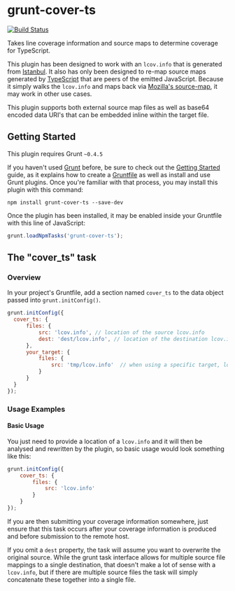 # grunt-cover-ts
[![Build Status](https://travis-ci.org/kitsonk/grunt-cover-ts.svg)](https://travis-ci.org/kitsonk/grunt-cover-ts)

Takes line coverage information and source maps to determine coverage for TypeScript.

This plugin has been designed to work with an `lcov.info` that is generated from [Istanbul](https://gotwarlost.github.io/istanbul/).  It also has only been designed to re-map source maps generated by [TypeScript](http://www.typescriptlang.org/) that are peers of the emitted JavaScript.  Because it simply walks the `lcov.info` and maps back via [Mozilla's source-map](https://github.com/mozilla/source-map/), it may work in other use cases.

This plugin supports both external source map files as well as base64 encoded data URI's that can be embedded inline within the target file.

## Getting Started

This plugin requires Grunt `~0.4.5`

If you haven't used [Grunt](http://gruntjs.com/) before, be sure to check out the [Getting Started](http://gruntjs.com/getting-started) guide, as it explains how to create a [Gruntfile](http://gruntjs.com/sample-gruntfile) as well as install and use Grunt plugins. Once you're familiar with that process, you may install this plugin with this command:

```shell
npm install grunt-cover-ts --save-dev
```

Once the plugin has been installed, it may be enabled inside your Gruntfile with this line of JavaScript:

```js
grunt.loadNpmTasks('grunt-cover-ts');
```

## The "cover_ts" task

### Overview

In your project's Gruntfile, add a section named `cover_ts` to the data object passed into `grunt.initConfig()`.

```js
grunt.initConfig({
  cover_ts: {
      files: {
          src: 'lcov.info', // location of the source lcov.info
          dest: 'dest/lcov.info', // location of the destination lcov.info
      },
      your_target: {
          files: {
              src: 'tmp/lcov.info'  // when using a specific target, location of your source lcov.info
          }
      }
  }
});
```

### Usage Examples

#### Basic Usage

You just need to provide a location of a `lcov.info` and it will then be analysed and rewritten by the plugin, so basic usage would look something like this:

```js
grunt.initConfig({
    cover_ts: {
        files: {
            src: 'lcov.info'
        }
    }
});
```

If you are then submitting your coverage information somewhere, just ensure that this task occurs after your coverage information is produced and before submission to the remote host.

If you omit a `dest` property, the task will assume you want to overwrite the original source.  While the grunt task interface allows for multiple source file mappings to a single destination, that doesn't make a lot of sense with a `lcov.info`, but if there are multiple source files the task will simply concatenate these together into a single file.
